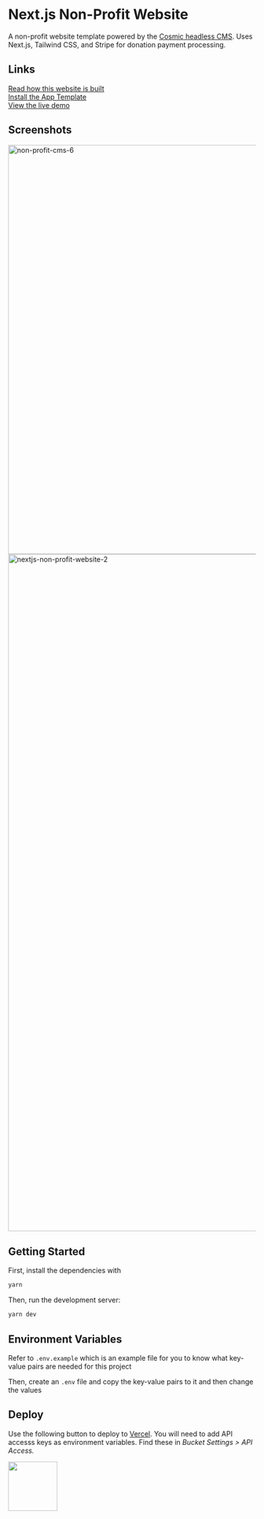 # Next.js Non-Profit Website

A non-profit website template powered by the [Cosmic headless CMS](https://www.cosmicjs.com). Uses Next.js, Tailwind CSS, and Stripe for donation payment processing.

## Links

[Read how this website is built](https://www.cosmicjs.com/articles/build-a-non-profit-app-with-next-and-cosmic)<br/>
[Install the App Template](https://www.cosmicjs.com/apps/nextjs-non-profit-website)<br/>
[View the live demo](https://nextjs-non-profit-website.vercel.app/)

## Screenshots

<img width="831" alt="non-profit-cms-6" src="https://user-images.githubusercontent.com/1950722/165220800-57880eff-c674-4a3e-b198-6e3900bb429e.png">

<img width="1375" alt="nextjs-non-profit-website-2" src="https://user-images.githubusercontent.com/1950722/162981041-b316e4d1-2a59-4c9e-b49a-a52f653825aa.png">

## Getting Started

First, install the dependencies with

```bash
yarn
```

Then, run the development server:

```bash
yarn dev
```

## Environment Variables

Refer to `.env.example` which is an example file for you to know what key-value pairs are needed for this project

Then, create an `.env` file and copy the key-value pairs to it and then change the values

## Deploy

<p>Use the following button to deploy to <a href="https://vercel.com/" rel="noopener noreferrer" target="_blank">Vercel</a>. You will need to add API accesss keys as environment variables. Find these in <em>Bucket Settings &gt; API Access</em><em>.</em></p>
<p>
<a href="https://vercel.com/import/git?c=1&s=https://vercel.com/import/git?c=1&s=https://github.com/cosmicjs/nextjs-non-profit-website&env=READ_KEY,WRITE_KEY,BUCKET_SLUG,STRIPE_SECRET_KEY,NEXT_PUBLIC_STRIPE_PUBLISHABLE_KEY" rel="noopener noreferrer" target="_blank"><img src="https://cdn.cosmicjs.com/d3f0d5e0-c064-11ea-9a05-6f8a16b0b14c-deploy-to-vercel.svg" style="width: 100px;" class="fr-fic fr-dib fr-fil"></a>
</p>
